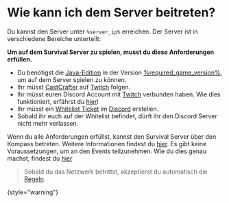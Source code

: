 [rules]: survial-rules.md "Zurück zu den Regeln"

# Wie kann ich dem Server beitreten?

Du kannst den Server unter `%server_ip%` erreichen. Der Server ist in verschiedene Bereiche unterteilt:

<tabs>
<tab title="Survival Server" id="survival">

**Um auf dem Survival Server zu spielen, musst du diese Anforderungen erfüllen.**

- Du benötigst die [Java-Edition](https://de.minecraft.wiki/w/Java_Edition) in der Version [%required_game_version%](%required_game_version_link%), um auf dem Server spielen zu können.
- Ihr müsst [CastCrafter](%twitch_cast%) auf [Twitch](%twitch%) folgen.
- Ihr müsst euren Discord Account mit [Twitch](%twitch%) verbunden haben.
  Wie dies funktioniert, erfährst
  du [hier](support.md#link-twitch "Wie du deine Accounts verknüpfst erfährst du hier!")!
- Ihr müsst ein [Whitelist Ticket](support.md#whitelist-ticket "%click-more-info%")
  im [Discord](%dc_link%) erstellen.
- Sobald ihr euch auf der Whitelist befindet, dürft ihr den Discord Server nicht mehr verlassen.

Wenn du alle Anforderungen erfüllst, kannst den Survival Server über den Kompass betreten. Weitere Informationen findest du <a href="servers.md">hier</a>.
</tab>
<tab title="Event Server" id="events">
Es gibt keine Voraussetzungen, um an den Events teilzunehmen. Wie du dies genau machst, findest du <a href="how-to-take-part-in-an-event.md">hier</a>
</tab>
</tabs>

> Sobald du das Netzwerk betrittst, akzeptierst du automatisch die [Regeln](rules.md).
>
{style="warning"}

